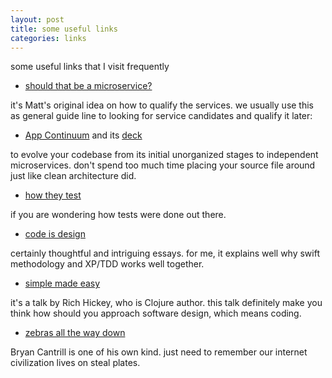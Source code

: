 ```yaml
---
layout: post
title: some useful links
categories: links
---
```


some useful links that I visit frequently

- [should that be a microservice?](https://tanzu.vmware.com/content/blog/should-that-be-a-microservice-keep-these-six-factors-in-mind)

it's Matt's original idea on how to qualify the services. we usually use this as general guide line to looking for service candidates and qualify it later:

- [App Continuum](https://www.appcontinuum.io/) and its [deck](https://deck.appcontinuum.io/#0)

to evolve your codebase from its initial unorganized stages to independent microservices. don't spend too much time placing your source file around just like clean architecture did.

- [how they test](https://github.com/abhivaikar/howtheytest)

if you are wondering how tests were done out there.

- [code is design](https://www.developerdotstar.com/mag/articles/reeves_design_main.html)

certainly thoughtful and intriguing essays. for me, it explains well why swift methodology and XP/TDD works well together.

- [simple made easy](https://www.youtube.com/watch?v=SxdOUGdseq4)

it's a talk by Rich Hickey, who is Clojure author. this talk definitely make you think how should you approach software design, which means coding.

- [zebras all the way down](https://www.youtube.com/watch?v=fE2KDzZaxvE)

Bryan Cantrill is one of his own kind. just need to remember our internet civilization lives on steal plates.



